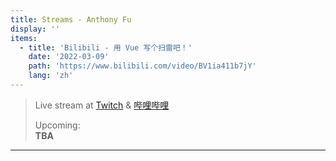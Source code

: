 ```yaml
---
title: Streams - Anthony Fu
display: ''
items:
  - title: 'Bilibili - 用 Vue 写个扫雷吧！'
    date: '2022-03-09'
    path: 'https://www.bilibili.com/video/BV1ia411b7jY'
    lang: 'zh'
---
```


<SubNav/>

> Live stream at [Twitch](https://www.twitch.tv/antfu7) & [哔哩哔哩](https://space.bilibili.com/668380)
> 
> Upcoming:<br>
> **TBA**

***

<ListPosts :posts="frontmatter.items.reverse()" />


<ClientOnly>
  <Plum/>
</ClientOnly>
